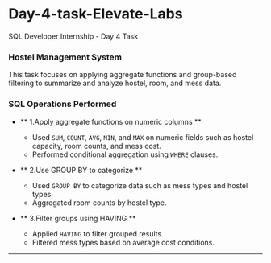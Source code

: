 # Day-4-task-Elevate-Labs
SQL Developer Internship - Day 4 Task

### Hostel Management System 

This task focuses on applying aggregate functions and group-based filtering to summarize and analyze hostel, room, and mess data. 

### SQL Operations Performed

- ** 1.Apply aggregate functions on numeric columns **
  - Used `SUM`, `COUNT`, `AVG`, `MIN`, and `MAX` on numeric fields such as hostel capacity, room counts, and mess cost.
  - Performed conditional aggregation using `WHERE` clauses.

- ** 2.Use GROUP BY to categorize **
  - Used `GROUP BY` to categorize data such as mess types and hostel types.
  - Aggregated room counts by hostel type.

- ** 3.Filter groups using HAVING **
  - Applied `HAVING` to filter grouped results.
  - Filtered mess types based on average cost conditions.

---
